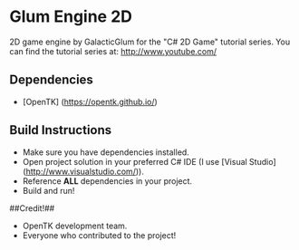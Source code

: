 # Glum Engine 2D #

2D game engine by GalacticGlum for the "C# 2D Game" tutorial series.
You can find the tutorial series at: http://www.youtube.com/

## Dependencies ##

- [OpenTK] (https://opentk.github.io/)

## Build Instructions ##
- Make sure you have dependencies installed.
- Open project solution in your preferred C# IDE (I use [Visual Studio] (http://www.visualstudio.com/)).
- Reference <b>ALL</b> dependencies in your project.
- Build and run!

##Credit!##
- OpenTK development team.
- Everyone who contributed to the project!
